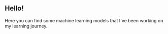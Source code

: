 ## Hello! 


Here you can find some machine learning models that I've been working on my learning journey.


